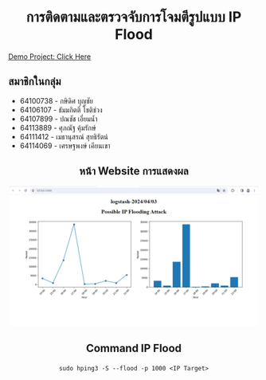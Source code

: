 <h1 align="center">การติดตามและตรวจจับการโจมตีรูปแบบ IP Flood </h1>
<a href="https://youtu.be/7a5WHILv9g8?si=H1zcb4_viN3Jz7WL">Demo Project: Click Here</a> 
<h2>สมาชิกในกลุ่ม</h2>
<ul>
    <li>64100738 - กษิดิศ บุญชัย</li>
    <li>64106107 - ธัมมกิตติ์ โชติช่วง</li>
    <li>64107899 - ปณชัช เอี่ยมน้ำ</li>
    <li>64113889 - ศุภณัฐ คุ้มรักษ์</li>
    <li>64111412 - เมธานุสรณ์ สุทธิรัตน์</li>
    <li>64114069 - เศรษฐพงษ์ เคียนเขา</li>
</ul>
<h2 align="center">หน้า Website การแสดงผล</h2>
<p align="center">
        <img src="static/images/website.png" width="500">
    </p>
<h2 align="center">Command IP Flood</h2>
<p align="center">
    <code>sudo hping3 -S --flood -p 1000 &lt;IP Target&gt;</code>
</p>
